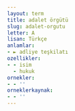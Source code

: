 ```yaml
---
layout: term
title: adalet örgütü
slug: adalet-orgutu
letter: A
lisan: Türkçe
anlamlar:
- ► adliye teşkilatı
ozellikler:
- - isim
  - hukuk
ornekler:
- - ''
orneklerkaynak:
- - ''
---
```

